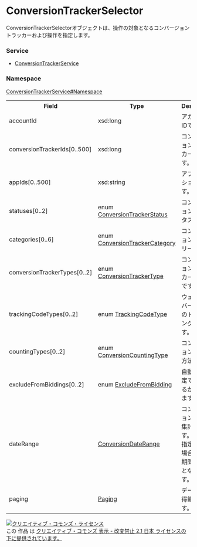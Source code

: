 # ConversionTrackerSelector
ConversionTrackerSelectorオブジェクトは、操作の対象となるコンバージョントラッカーおよび操作を指定します。
### Service
+ [ConversionTrackerService](../../services/ConversionTrackerService.md)

### Namespace
[ConversionTrackerService#Namespace](../../services/ConversionTrackerService.md#namespace)

<table>
 <tr>
  <th>Field</th>
  <th>Type</th>
  <th>Description</th>
  <th>get</th>
 </tr>
 <tr>
  <td>accountId</td>
  <td>xsd:long</td>
  <td>アカウントIDです。</td>
  <td>Requirement</td>
 </tr>
 <tr>
  <td>conversionTrackerIds[0..500]</td>
  <td>xsd:long</td>
  <td>コンバージョントラッカーIDです。</td>
  <td>Optional</td>
 </tr>
 <tr>
  <td>appIds[0..500]</td>
  <td>xsd:string</td>
  <td>アプリケーションIDです。</td>
  <td>Optional</td>
 </tr>
 <tr>
  <td>statuses[0..2]</td>
  <td>enum <a href="ConversionTrackerStatus.md">ConversionTrackerStatus</a></td>
  <td>コンバージョンステータスです。</td>
  <td>Optional</td>
 </tr>
 <tr>
  <td>categories[0..6]</td>
  <td>enum <a href="ConversionTrackerCategory.md">ConversionTrackerCategory</td>
  <td>コンバージョンカテゴリーです。</td>
  <td>Optional</td>
 </tr>
 <tr>
  <td>conversionTrackerTypes[0..2]</td>
  <td>enum <a href="ConversionTrackerType.md">ConversionTrackerType</a></td>
  <td>コンバージョントラッカーの種別です。</td>
  <td>Optional</td>
 </tr>
 <tr>
  <td>trackingCodeTypes[0..2]</td>
  <td>enum <a href="TrackingCodeType.md">TrackingCodeType</a></td>
  <td>ウェブコンバージョンのトラッキング種別です。</td>
  <td>Optional</td>
 </tr>
 <tr>
  <td>countingTypes[0..2]</td>
  <td>enum <a href="ConversionCountingType.md">ConversionCountingType</a></td>
  <td>コンバージョンの計測方法です。</td>
  <td>Optional</td>
 </tr>
 <tr>
  <td>excludeFromBiddings[0..2]</td>
  <td>enum <a href="ExcludeFromBidding.md">ExcludeFromBidding</a></td>
  <td>自動入札設定で使用するかを表します。</td>
  <td>Optional</td>
 </tr>
 <tr>
  <td>dateRange</td>
  <td><a href="ConversionDateRange.md">ConversionDateRange</a></td>
  <td>コンバージョン実績の集計期間です。<br>指定がない場合は、全期間が対象となります。</td>
  <td>Optional</td>
 </tr>
 <tr>
  <td>paging</td>
  <td><a href="../Common/Paging.md">Paging</a></td>
  <td>データの取得範囲です。</td>
  <td>Optional</td>
 </tr>
</table>

<a rel="license" href="http://creativecommons.org/licenses/by-nd/2.1/jp/"><img alt="クリエイティブ・コモンズ・ライセンス" style="border-width:0" src="https://i.creativecommons.org/l/by-nd/2.1/jp/88x31.png" /></a><br />この 作品 は <a rel="license" href="http://creativecommons.org/licenses/by-nd/2.1/jp/">クリエイティブ・コモンズ 表示 - 改変禁止 2.1 日本 ライセンスの下に提供されています。</a>
